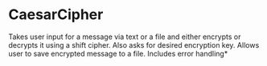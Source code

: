 # CaesarCipher
Takes user input for a message via text or a file and either encrypts or decrypts it using a shift cipher. 
Also asks for desired encryption key. Allows user to save encrypted message to a file. Includes error handling*
